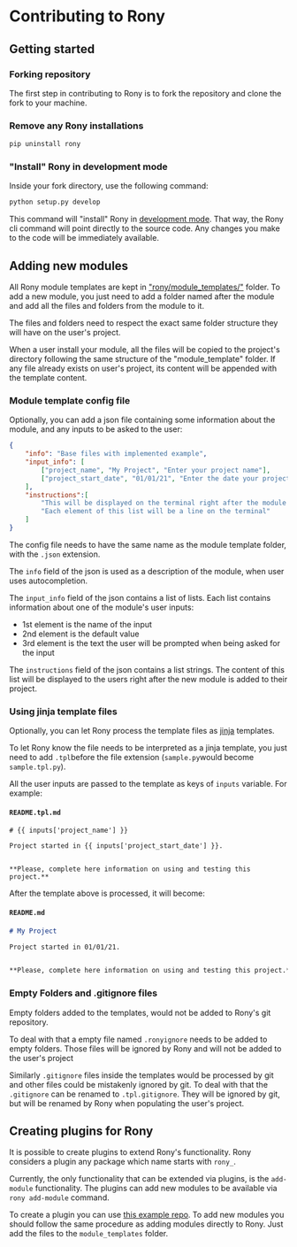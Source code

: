 # Contributing to Rony

## Getting started

### Forking repository

The first step in contributing to Rony is to fork the repository and clone the fork to your machine.

### Remove any Rony installations

```bash
pip uninstall rony
```

### "Install" Rony in development mode

Inside your fork directory, use the following command:

```bash
python setup.py develop 
```

This command will "install" Rony in [development mode](https://setuptools.readthedocs.io/en/latest/userguide/development_mode.html).
That way, the Rony cli command will point directly to the source code. Any changes you make to the code will be immediately available.

## Adding new modules

All Rony module templates are kept in ["rony/module_templates/"](rony/module_templates) folder.
To add a new module, you just need to add a folder named after the module and add all the files and folders from the module to it.

The files and folders need to respect the exact same folder structure they will have on the user's project.

When a user install your module, all the files will be copied to the project's directory following the same structure of the "module_template" folder.
If any file already exists on user's project, its content will be appended with the template content.

### Module template config file

Optionally, you can add a json file containing some information about the module, and any inputs to be asked to the user:

```json
{
    "info": "Base files with implemented example",
    "input_info": [
        ["project_name", "My Project", "Enter your project name"],
        ["project_start_date", "01/01/21", "Enter the date your project started"]
    ],
    "instructions":[
        "This will be displayed on the terminal right after the module is added",
        "Each element of this list will be a line on the terminal"
    ]
}
```

The config file needs to have the same name as the module template folder, with the `.json` extension.

The `info` field of the json is used as a description of the module, when user uses autocompletion.

The `input_info` field of the json contains a list of lists. Each list contains information about one of the module's user inputs:

- 1st element is the name of the input
- 2nd element is the default value
- 3rd element is the text the user will be prompted when being asked for the input

The `instructions` field of the json contains a list strings. The content of this list will be displayed to the users right after the new module is added to their project.


### Using jinja template files

Optionally, you can let Rony process the template files as [jinja](https://jinja.palletsprojects.com/en/2.11.x/) templates.

To let Rony know the file needs to be interpreted as a jinja template, you just need to add `.tpl`before the file extension (`sample.py`would become `sample.tpl.py`).

All the user inputs are passed to the template as keys of `inputs` variable. For example:

#### **`README.tpl.md`**
``` jinja
# {{ inputs['project_name'] }}

Project started in {{ inputs['project_start_date'] }}.


**Please, complete here information on using and testing this project.**
```

After the template above is processed, it will become:

#### **`README.md`**
``` md
# My Project

Project started in 01/01/21.


**Please, complete here information on using and testing this project.**
```

### Empty Folders and .gitignore files

Empty folders added to the templates, would not be added to Rony's git repository.

To deal with that a empty file named `.ronyignore` needs to be added to empty folders. Those files will be ignored by Rony and will not be added to the user's project

Similarly `.gitignore` files inside the templates would be processed by git and other files could be mistakenly ignored by git. To deal with that the `.gitignore` can be renamed to `.tpl.gitignore`. They will be ignored by git, but will be renamed by Rony when populating the user's project.


## Creating plugins for Rony

It is possible to create plugins to extend Rony's functionality. Rony considers a plugin any package which name starts with `rony_`.

Currently, the only functionality that can be extended via plugins, is the `add-module` functionality. The plugins can add new modules to be available via `rony add-module` command.

To create a plugin you can use [this example repo](https://github.com/RodrigoATorres/rony_a3_modules). To add new modules you should follow the same procedure as adding modules directly to Rony. Just add the files to the `module_templates` folder.